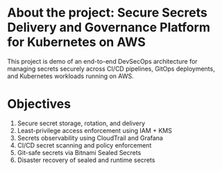 # About the project: Secure Secrets Delivery and Governance Platform for Kubernetes on AWS
This project is demo of an end-to-end DevSecOps architecture for managing secrets securely across CI/CD pipelines, GitOps deployments, and Kubernetes workloads running on AWS.

# Objectives
1. Secure secret storage, rotation, and delivery
2. Least-privilege access enforcement using IAM + KMS
3. Secrets observability using CloudTrail and Grafana
4. CI/CD secret scanning and policy enforcement
5. Git-safe secrets via Bitnami Sealed Secrets
6. Disaster recovery of sealed and runtime secrets
